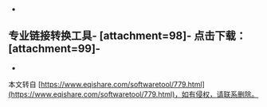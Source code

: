 -
专业链接转换工具-
\[attachment=98\]-
点击下载：\[attachment=99\]-
-

-

本文转自 [https://www.eqishare.com/softwaretool/779.html](https://www.eqishare.com/softwaretool/779.html)，如有侵权，请联系删除。